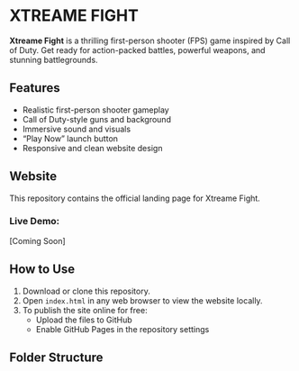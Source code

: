 # XTREAME FIGHT

**Xtreame Fight** is a thrilling first-person shooter (FPS) game inspired by Call of Duty. Get ready for action-packed battles, powerful weapons, and stunning battlegrounds.

## Features

- Realistic first-person shooter gameplay
- Call of Duty-style guns and background
- Immersive sound and visuals
- “Play Now” launch button
- Responsive and clean website design

## Website

This repository contains the official landing page for Xtreame Fight.

### Live Demo:
[Coming Soon]

## How to Use

1. Download or clone this repository.
2. Open `index.html` in any web browser to view the website locally.
3. To publish the site online for free:
   - Upload the files to GitHub
   - Enable GitHub Pages in the repository settings

## Folder Structure
